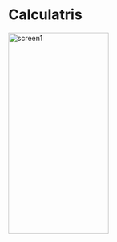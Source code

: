 # Calculatris


<img src="https://github.com/MohamedBoukouch/Calculatris/assets/118060836/6036d9b1-fbf9-4cbc-8a50-d1d6b7ec0107" alt="screen1" width="200" height="400">

